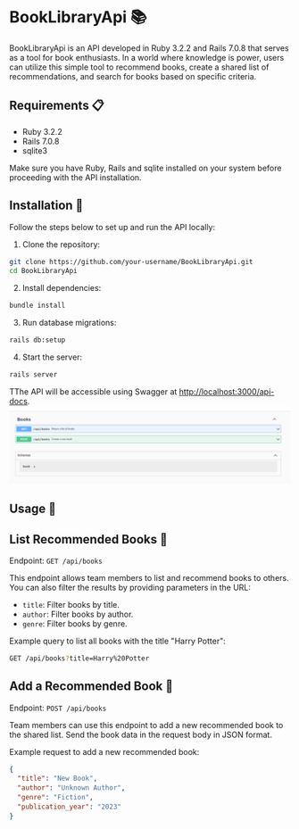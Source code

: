 # BookLibraryApi 📚

BookLibraryApi is an API developed in Ruby 3.2.2 and Rails 7.0.8 that serves as a tool for book enthusiasts. In a world where knowledge is power, users can utilize this simple tool to recommend books, create a shared list of recommendations, and search for books based on specific criteria.

## Requirements 📋

- Ruby 3.2.2
- Rails 7.0.8
- sqlite3

Make sure you have Ruby, Rails and sqlite installed on your system before proceeding with the API installation.

## Installation 🚀

Follow the steps below to set up and run the API locally:

1. Clone the repository:

```bash
git clone https://github.com/your-username/BookLibraryApi.git
cd BookLibraryApi
```

2. Install dependencies:

```bash
bundle install
```

3. Run database migrations:

```bash
rails db:setup
```

4. Start the server:

```bash
rails server
```

TThe API will be accessible using Swagger at <http://localhost:3000/api-docs>.
![swagger interface](image.png)

## Usage 📖

## List Recommended Books 📜

Endpoint: `GET /api/books`

This endpoint allows team members to list and recommend books to others. You can also filter the results by providing parameters in the URL:

- `title`: Filter books by title.
- `author`: Filter books by author.
- `genre`: Filter books by genre.

Example query to list all books with the title "Harry Potter":

```bash
GET /api/books?title=Harry%20Potter
```

## Add a Recommended Book 📕

Endpoint: `POST /api/books`

Team members can use this endpoint to add a new recommended book to the shared list. Send the book data in the request body in JSON format.

Example request to add a new recommended book:

```json
{
  "title": "New Book",
  "author": "Unknown Author",
  "genre": "Fiction",
  "publication_year": "2023"
}
```
